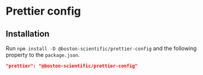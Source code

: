 # Prettier config

## Installation

Run `npm install -D @boston-scientific/prettier-config` and the following property to the `package.json`.

```json
"prettier": "@boston-scientific/prettier-config"
```

